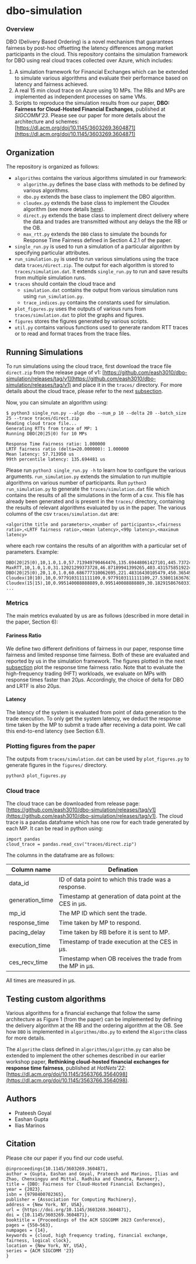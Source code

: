 # dbo-simulation

### Overview

DBO (Delivery Based Ordering) is a novel mechanism that guarantees fairness by post-hoc offsetting the latency differences among market participants in the cloud. This repository contains the simulation framework for DBO using real cloud traces collected over Azure, which includes:

1. A simulation framework for Financial Exchanges which can be extended to simulate various algorithms and evaluate their performance based on latency and fairness achieved.
2. A real 15 min cloud trace on Azure using 10 MPs. The RBs and MPs are implemented as independent processes on same VMs.
3. Scripts to reproduce the simulation results from our paper, **DBO: Fairness for Cloud-Hosted Financial Exchanges**, published at *SIGCOMM'23*. Please see our paper for more details about the architecture and schemes: [https://dl.acm.org/doi/10.1145/3603269.3604871](https://dl.acm.org/doi/10.1145/3603269.3604871)

## Organization

The repository is organized as follows:

- `algorithms` contains the various algorithms simulated in our framework:
    - `algorithm.py` defines the base class with methods to be defined by various algorithms.
    - `dbo.py` extends the base class to implement the DBO algorithm.
    - `cloudex.py` extends the base class to implement the Cloudex algorithm (see more details [here](https://doi.org/10.1145/3458336.3465278)).
    - `direct.py` extends the base class to implement direct delivery where the data and trades are transmitted without any delays the the RB or the OB.
    - `max_rtt.py` extends the `DBO` class to simulate the bounds for Response Time Fairness defined in Section 4.2.1 of the paper.
- `single_run.py` is used to run a simulation of a particular algorithm by specifying particular attributes.
- `run_simulation.py` is used to run various simulations using the trace data `traces/direct.zip`. The output for each algorithm is stored to `traces/simulation.dat`. It extends `single_run.py` to run and save results from multiple simulation runs.
- `traces` should contain the cloud trace and
    - `simulation.dat` contains the output from various simulation runs using `run_simulation.py`.
    - `trace_indices.py` contains the constants used for simulation.
- `plot_figures.py` uses the outputs of various runs from `traces/simulation.dat` to plot the graphs and figures.
- `figures` stores the figures generated by various scripts.
- `util.py` contains various functions used to generate random RTT traces or to read and format traces from the trace files.

## Running Simulations

To run simulations using the cloud trace, first download the trace file `direct.zip` from the release page of v1: [https://github.com/eash3010/dbo-simulation/releases/tag/v1](https://github.com/eash3010/dbo-simulation/releases/tag/v1) and place it in the `traces/` directory. For more details about the cloud trace, please refer to the next [subsection](#cloud-trace).

Now, you can simulate an algorithm using:

```
$ python3 single_run.py --algo dbo --num_p 10 --delta 20 --batch_size 25 --trace traces/direct.zip
Reading cloud trace file...
Generating RTTs from trace of MP: 1
Running DBO(20|25|0) for 10 MPs

Response Time Fairness ratio: 1.000000
LRTF fairness ratio (delta=20.000000): 1.000000
Mean latency: 57.713950 us
99th percentile latency: 135.694481 us
```

Please run `python3 single_run.py -h` to learn how to configure the various arguments. `run_simulation.py` extends the simulation to run multiple algorithms on various number of participants. Run `python3 run_simulation.py` to generate the `traces/simulation.dat` file which contains the results of all the simulations in the form of a csv. This file has already been generated and is present in the `traces/` directory, containing the results of relevant algorithms evaluated by us in the paper. The various columns of the csv `traces/simulation.dat` are:

```
<algorithm title and parameters>,<number of participants>,<fairness ratio>,<LRTF fairness ratio>,<mean latency>,<99p latency>,<maximum latency>
```

where each row contains the results of an algorithm with a particular set of parameters. Example:

```
DBO(20|25|0),10,1.0,1.0,57.713949790464476,135.69448061427101,445.73724861914525
MaxRTT,10,1.0,1.0,31.12021299373728,46.87189941399265,403.4315758519224
DBO(20|25|0),20,1.0,1.0,60.686777310062695,221.48316430105479,450.3654986593174
Cloudex(10|10),10,0.9779103111111109,0.9779103111111109,27.5380116367638,31.518927120083234,403.38039447917254
Cloudex(15|15),10,0.995140088888889,0.995140088888889,30.182915867603317,31.597716406024965,403.38039447917254
...
```

### Metrics

The main metrics evaluated by us are as follows (described in more detail in the paper, Section 6):

#### Fariness Ratio

We define two different definitions of fairness in our paper, response time fairness and limited response time fairness. Both of these are evaluated and reported by us in the simulation framework. The figures plotted in the next [subsection](#plotting-figures-from-the-paper) plot the response time fairness ratio. Note that to evaluate the high-frequency trading (HFT) workloads, we evaluate on MPs with response times faster than 20&mu;s. Accordingly, the choice of delta for DBO and LRTF is also 20&mu;s.

#### Latency

The latency of the system is evaluated from point of data generation to the trade execution. To only get the system latency, we deduct the response time taken by the MP to submit a trade after receiving a data point. We call this end-to-end latency (see Section 6.1).

### Plotting figures from the paper

The outputs from `traces/simulation.dat` can be used by `plot_figures.py` to generate figures in the `figures/` directory.
```bash
python3 plot_figures.py
```

### Cloud trace

The cloud trace can be downloaded from release page: [https://github.com/eash3010/dbo-simulation/releases/tag/v1](https://github.com/eash3010/dbo-simulation/releases/tag/v1). The cloud trace is a pandas dataframe which has one row for each trade generated by each MP. It can be read in python using:
```
import pandas
cloud_trace = pandas.read_csv("traces/direct.zip")
```

The columns in the dataframe are as follows:

| **Column name** | **Defination** |
|-----------------|----------------|
| data_id | ID of data point to which this trade was a response. |
| generation_time | Timestamp at generation of data point at the CES in &mu;s. |
| mp_id | The MP ID which sent the trade. |
| response_time | Time taken by MP to respond. |
| pacing_delay | Time taken by RB before it is sent to MP. |
| execution_time | Timestamp of trade execution at the CES in &mu;s. |
| ces_recv_time | Timestamp when OB receives the trade from the MP in &mu;s. |


All times are measured in &mu;s.

## Testing custom algorithms

Various algorithms for a financial exchange that follow the same architecture as Figure 1 (from the paper) can be implemented by defining the delivery algorithm at the RB and the ordering algorithm at the OB. See how `DBO` is implemented in `algorithms/dbo.py` to extend the `Algorithm` class for more details.

The `Algorithm` class defined in `algorithms/algorithm.py` can also be extended to implement the other schemes described in our earlier workshop paper, **Rethinking cloud-hosted financial exchanges for response time fairness**, published at *HotNets'22*: [https://dl.acm.org/doi/10.1145/3563766.3564098](https://dl.acm.org/doi/10.1145/3563766.3564098).

## Authors

- Prateesh Goyal
- Eashan Gupta
- Ilias Marinos

## Citation

Please cite our paper if you find our code useful.

```
@inproceedings{10.1145/3603269.3604871,
author = {Gupta, Eashan and Goyal, Prateesh and Marinos, Ilias and Zhao, Chenxingyu and Mittal, Radhika and Chandra, Ranveer},
title = {DBO: Fairness for Cloud-Hosted Financial Exchanges},
year = {2023},
isbn = {9798400702365},
publisher = {Association for Computing Machinery},
address = {New York, NY, USA},
url = {https://doi.org/10.1145/3603269.3604871},
doi = {10.1145/3603269.3604871},
booktitle = {Proceedings of the ACM SIGCOMM 2023 Conference},
pages = {550–563},
numpages = {14},
keywords = {cloud, high frequency trading, financial exchange, fairness, logical clock},
location = {New York, NY, USA},
series = {ACM SIGCOMM '23}
}
```
